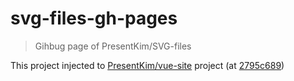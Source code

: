 # svg-files-gh-pages

> Gihbug page of PresentKim/SVG-files

This project injected to [PresentKim/vue-site](https://github.com/PresentKim/vue-site/) project (at [2795c689](https://github.com/PresentKim/vue-site/commit/2795c6893fff10b94612709ea26594fa518bcc7e))
